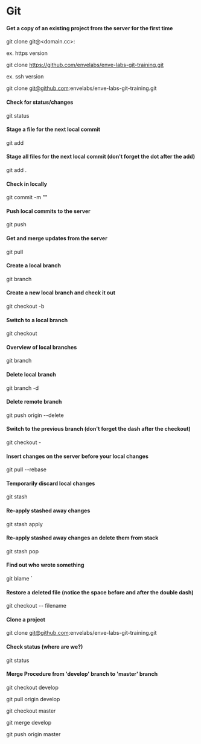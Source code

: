 # Git

#### Get a copy of an existing project from the server for the first time
    
  git clone git@<domain.cc>:<repo>
    

ex. https version

    
  git clone https://github.com/envelabs/enve-labs-git-training.git
    

ex. ssh version

    
  git clone git@github.com:envelabs/enve-labs-git-training.git
    

#### Check for status/changes
    
  git status
    

#### Stage a file for the next local commit
    
  git add <file>
    

#### Stage all files for the next local commit (don't forget the dot after the add)
    
  git add .
    

#### Check in locally
    
  git commit -m "<changes added>"
    

#### Push local commits to the server
    
  git push
    

#### Get and merge updates from the server
    
  git pull
    

#### Create a local branch
    
  git branch <banch>
    

#### Create a new local branch and check it out
    
  git checkout -b <branch>
    

#### Switch to a local branch
    
  git checkout <branch>
    

#### Overview of local branches
    
  git branch
    

#### Delete local branch
    
  git branch -d <branch>
    

#### Delete remote branch
    
  git push origin --delete <branch>
    

#### Switch to the previous branch (don't forget the dash after the checkout)
    
  git checkout -
    

#### Insert changes on the server before your local changes
    
  git pull --rebase
    

#### Temporarily discard local changes
    
  git stash
    

#### Re-apply stashed away changes
    
  git stash apply
    

#### Re-apply stashed away changes an delete them from stack
    
  git stash pop
    

#### Find out who wrote something
    
  git blame <file>`
    

#### Restore a deleted file (notice the space before and after the double dash)
    
  git checkout -- filename
    

#### Clone a project
    
  git clone git@github.com:envelabs/enve-labs-git-training.git
    

#### Check status (where are we?)
    
  git status
    
#### Merge Procedure from 'develop' branch to 'master' branch
    
  git checkout develop

  git pull origin develop

  git checkout master

  git merge develop

  git push origin master
